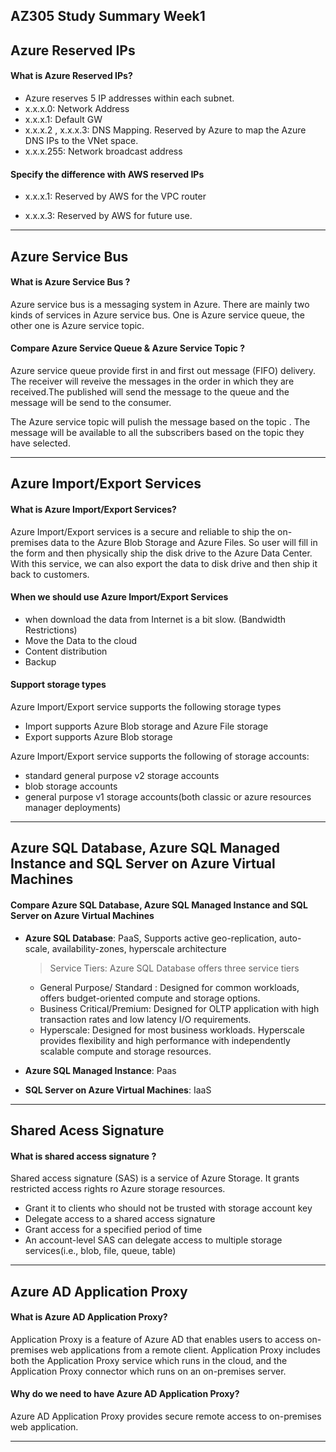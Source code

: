 ## AZ305 Study Summary Week1

## Azure Reserved IPs
#### What is Azure Reserved IPs?
- Azure reserves 5 IP addresses within each subnet. 
- x.x.x.0: Network Address
- x.x.x.1: Default GW
- x.x.x.2 , x.x.x.3: DNS Mapping. Reserved by Azure to map the Azure DNS IPs to the VNet space.
- x.x.x.255: Network broadcast address

#### Specify the difference with AWS reserved IPs

- x.x.x.1: Reserved by AWS for the VPC router

- x.x.x.3: Reserved by AWS for future use.

---
## Azure Service Bus

#### What is Azure Service Bus ?
Azure service bus is a messaging system in Azure. There are mainly two kinds of services in Azure service bus. One is Azure service queue, the other one is Azure service topic.

#### Compare Azure Service Queue & Azure Service Topic ?

Azure service queue provide first in and first out message (FIFO) delivery. The receiver will reveive the messages in the order in which they are received.The published will send the message to the queue and the message will be send to the consumer.

The Azure service topic will pulish the message based on the topic . The message will be available to all the subscribers based on the topic they have selected.  

---
## Azure Import/Export Services

#### What is Azure Import/Export Services?
Azure Import/Export services is a secure and reliable to ship the on-premises data to the Azure Blob Storage and Azure Files. So user will fill in the form and then physically ship the disk drive to the Azure Data Center. With this service, we can also export the data to disk drive and then ship it back to customers.

#### When we should use Azure Import/Export Services
* when download the data from Internet is a bit slow. (Bandwidth Restrictions)
* Move the Data to the cloud
* Content distribution
* Backup

#### Support storage types
Azure Import/Export service supports the following storage types

- Import supports Azure Blob storage and Azure File storage
- Export supports Azure Blob storage

Azure Import/Export service supports the following of storage accounts:

- standard general purpose v2 storage accounts 
- blob storage accounts
- general purpose v1 storage accounts(both classic or azure resources manager deployments)
---
## Azure SQL Database, Azure SQL Managed Instance and SQL Server on Azure Virtual Machines 

#### Compare Azure SQL Database, Azure SQL Managed Instance and SQL Server on Azure Virtual Machines
* **Azure SQL Database**: PaaS, Supports active geo-replication, auto-scale, availability-zones, hyperscale architecture

  > Service Tiers: Azure SQL Database offers three service tiers
  
   - General Purpose/ Standard : Designed for common workloads, offers budget-oriented compute and storage options.
   - Business Critical/Premium: Designed for OLTP application with high transaction rates and low latency I/O requirements.
   - Hyperscale: Designed for most business workloads. Hyperscale provides flexibility and high performance with independently scalable compute and storage resources.

* **Azure SQL Managed Instance**: Paas
* **SQL Server on Azure Virtual Machines**: IaaS

--- 

## Shared Acess Signature
#### What is shared access signature ?
Shared access signature (SAS) is a service of Azure Storage. It grants restricted access rights ro Azure storage resources.
* Grant it to clients who should not be trusted with storage account key
* Delegate access to a shared access signature 
* Grant access for a specified period of time
* An account-level SAS can delegate access to multiple storage services(i.e., blob, file, queue, table)

---

## Azure AD Application Proxy 
#### What is Azure AD Application Proxy?
Application Proxy is a feature of Azure AD that enables users to access on-premises web applications from a remote client. Application Proxy includes both the Application Proxy service which runs in the cloud, and the Application Proxy connector which runs on an on-premises server.

#### Why do we need to have Azure AD Application Proxy?
Azure AD Application Proxy provides secure remote access to on-premises web application. 

---


